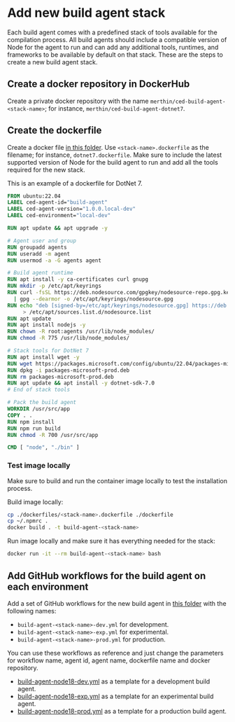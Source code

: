 # Add new build agent stack

Each build agent comes with a predefined stack of tools available for the compilation process. All build agents should include a compatible version of Node for the agent to run and can add any additional tools, runtimes, and frameworks to be available by default on that stack. These are the steps to create a new build agent stack.

## Create a docker repository in DockerHub

Create a private docker repository with the name `merthin/ced-build-agent-<stack-name>`; for instance, `merthin/ced-build-agent-dotnet7`.

## Create the dockerfile

Create a docker file [in this folder](../../agents/build-agent/dockerfiles/). Use `<stack-name>.dockerfile` as the filename; for instance, `dotnet7.dockerfile`. Make sure to include the latest supported version of Node for the build agent to run and add all the tools required for the new stack.

This is an example of a dockerfile for DotNet 7.

```dockerfile
FROM ubuntu:22.04
LABEL ced-agent-id="build-agent"
LABEL ced-agent-version="1.0.0.local-dev"
LABEL ced-environment="local-dev"

RUN apt update && apt upgrade -y

# Agent user and group
RUN groupadd agents
RUN useradd -m agent
RUN usermod -a -G agents agent

# Build agent runtime
RUN apt install -y ca-certificates curl gnupg
RUN mkdir -p /etc/apt/keyrings
RUN curl -fsSL https://deb.nodesource.com/gpgkey/nodesource-repo.gpg.key \
  | gpg --dearmor -o /etc/apt/keyrings/nodesource.gpg
RUN echo "deb [signed-by=/etc/apt/keyrings/nodesource.gpg] https://deb.nodesource.com/node_18.x nodistro main" \
     > /etc/apt/sources.list.d/nodesource.list
RUN apt update
RUN apt install nodejs -y
RUN chown -R root:agents /usr/lib/node_modules/
RUN chmod -R 775 /usr/lib/node_modules/

# Stack tools for DotNet 7
RUN apt install wget -y
RUN wget https://packages.microsoft.com/config/ubuntu/22.04/packages-microsoft-prod.deb -O packages-microsoft-prod.deb
RUN dpkg -i packages-microsoft-prod.deb
RUN rm packages-microsoft-prod.deb
RUN apt update && apt install -y dotnet-sdk-7.0
# End of stack tools

# Pack the build agent
WORKDIR /usr/src/app
COPY . .
RUN npm install
RUN npm run build
RUN chmod -R 700 /usr/src/app

CMD [ "node", "./bin" ]
```

### Test image locally

Make sure to build and run the container image locally to test the installation process.

Build image locally:

```bash
cp ./dockerfiles/<stack-name>.dockerfile ./dockerfile
cp ~/.npmrc .
docker build . -t build-agent-<stack-name>
```

Run image locally and make sure it has everything needed for the stack:

```bash
docker run -it --rm build-agent-<stack-name> bash
```

## Add GitHub workflows for the build agent on each environment

Add a set of GitHub workflows for the new build agent in [this folder](../../.github/workflows/) with the following names:

- `build-agent-<stack-name>-dev.yml` for development.
- `build-agent-<stack-name>-exp.yml` for experimental.
- `build-agent-<stack-name>-prod.yml` for production.

You can use these workflows as reference and just change the parameters for workflow name, agent id, agent name, dockerfile name and docker repository.

- [build-agent-node18-dev.yml](../../.github/workflows/build-agent-node18-dev.yml) as a template for a development build agent.
- [build-agent-node18-exp.yml](../../.github/workflows/build-agent-node18-exp.yml) as a template for an experimental build agent.
- [build-agent-node18-prod.yml](../../.github/workflows/build-agent-node18-prod.yml) as a template for a production build agent.
